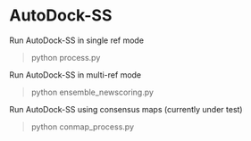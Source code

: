 # AutoDock-SS

Run AutoDock-SS in single ref mode
> python process.py

Run AutoDock-SS in multi-ref mode
> python ensemble_newscoring.py

Run AutoDock-SS using consensus maps (currently under test)
> python conmap_process.py
